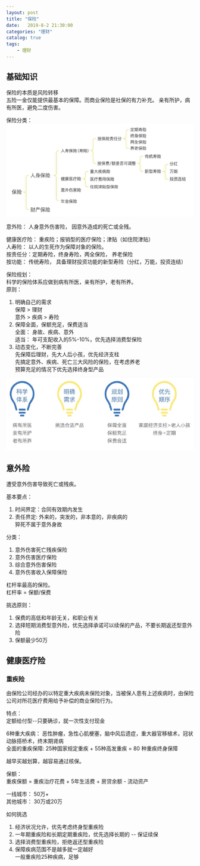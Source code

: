 ```yaml
---                
layout: post                
title: "保险"                
date:   2019-8-2 21:30:00                 
categories: "理财"                
catalog: true                
tags:                 
    - 理财                
---      
```


## 基础知识 

保险的本质是风险转移  
五险一金仅能提供最基本的保障。而商业保险是社保的有力补充。  亲有所护，病有所医，避免二度伤害。

保险分类：  
![img](https://github.com/kerwenzhang/kerwenzhang.github.io/blob/master/_posts/image/baoxianfenlei.png?raw=true)

意外险： 人身意外伤害险， 因意外造成的死亡或全残。    

健康医疗险： 重疾险；报销型的医疗保险；津贴（如住院津贴）  
人寿险： 以人的生死作为保障对象的保险。  
按责任分：定期寿险，终身寿险，两全保险， 养老保险  
按功能： 传统寿险， 具备理财投资功能的新型寿险（分红，万能，投资连结）  

保险规划：  
科学的保险体系应做到病有所医，亲有所护，老有所养。    
原则：  
1. 明确自己的需求   
   保障 > 理财  
   意外 > 疾病 > 寿险  
2. 保障全面，保额充足，保费适当  
   全面： 身故、疾病、意外  
   适当： 年可支配收入的5%-10%，优先选择消费型保险   
3. 动态变化，不断完善  
   先保障后理财，先大人后小孩，优先经济支柱  
   先搞定意外、疾病、死亡三大风险的保险，在考虑养老  
   预算充足的情况下优先选择终身型产品  

![img](https://github.com/kerwenzhang/kerwenzhang.github.io/blob/master/_posts/image/baoxian.png?raw=true)

## 意外险

遭受意外伤害导致死亡或残疾。

基本要点：
1. 时间界定：合同有效期内发生  
2. 责任界定: 外来的，突发的，非本意的，非疾病的  
   猝死不属于意外身故  

分类：  
1. 意外伤害死亡残疾保险  
2. 意外伤害医疗保险    
3. 综合意外伤害保险  
4. 意外伤害收入保障保险  

杠杆率最高的保险。   
杠杆率 = 保额/保费  

挑选原则：  
1. 保费的高低和年龄无关，和职业有关  
2. 选择短期消费型意外险，优先选择承诺可以续保的产品，不要长期返还型意外险    
3. 保额最少50万  

## 健康医疗险

### 重疾险

由保险公司经办的以特定重大疾病未保险对象，当被保人患有上述疾病时，由保险公司对所花医疗费用给予补偿的商业保险行为。  

特点：  
定额给付型--只要确诊，就一次性支付现金  

6种重大疾病：
恶性肿瘤，急性心肌梗塞，脑中风后遗症，重大器官移植术，冠状动脉搭桥术，终末期肾病  
全面的重疾保障:
25种国家规定重疾 + 55种高发重疾 = 80 种重疾终身保障  

越早买越划算，越容易通过核保。  

保额：  
重疾保额 = 重疾治疗花费 + 5年生活费 + 房贷余额 - 流动资产  

一线城市： 50万+  
其他城市： 30万或20万  

如何挑选  
1. 经济状况允许，优先考虑终身型重疾险   
2. 一年期重疾险和长期定期重疾险，优先选择长期的 -- 保证续保  
3. 选择消费型重疾险，拒绝返还型重疾险  
4. 保障疾病范围不是越多就一定越好  
   一般重疾险25种疾病，足够  
   